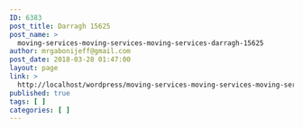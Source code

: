 ```yaml
---
ID: 6383
post_title: Darragh 15625
post_name: >
  moving-services-moving-services-moving-services-darragh-15625
author: mrgabonijeff@gmail.com
post_date: 2018-03-28 01:47:00
layout: page
link: >
  http://localhost/wordpress/moving-services-moving-services-moving-services-darragh-15625/
published: true
tags: [ ]
categories: [ ]
---
```

